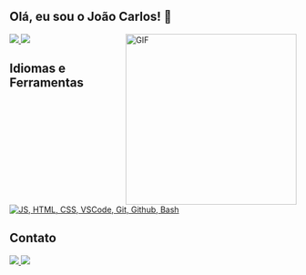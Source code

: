 ## Olá, eu sou o João Carlos! 👋

<img align="right" alt="GIF" src="https://i.pinimg.com/originals/e4/26/70/e426702edf874b181aced1e2fa5c6cde.gif" width="300" />

<div>
<!--Github Stats-->
  <a href="https://github.com/anuraghazra/github-readme-stats">
    <img height="" src="https://github-readme-stats.vercel.app/api?username=devjoaocarlos&theme=dracula&hide=issues&show_icons=true&rank_icon=github&show="/>
  </a>

  <!--Languages-->
  <a href="https://github.com/anuraghazra/convoychat">
    <img height="" src="https://github-readme-stats.vercel.app/api/top-langs/?username=devjoaocarlos&layout=compact&theme=dracula"/>
  </a>
</div>

## Idiomas e Ferramentas

<a href="https://skillicons.dev">
  <img src="https://skillicons.dev/icons?i=js,html,css,vscode,git,github,bash" alt="JS, HTML, CSS, VSCode, Git, Github, Bash">
</a>

## Contato

<div>
  <!--LinkedIn-->
  <a href="https://www.linkedin.com/in/devjoaocarlos" target="_blank">
    <img src="https://img.shields.io/badge/-LinkedIn-%230077B5?style=for-the-badge&logo=linkedin&logoColor=white">
  </a>

  <!--Outlook-->
  <a href="mailto:devjoaocarlos@outlook.com" target="_blank">
    <img src="https://img.shields.io/badge/-Outlook-%230078D4?style=for-the-badge&logo=microsoft-outlook&logoColor=white" target="_blank">
  </a>
</div>
